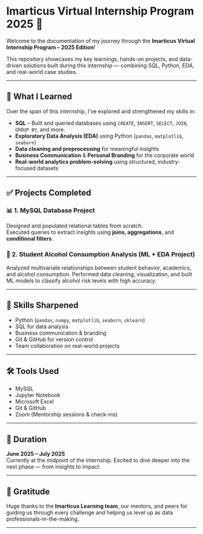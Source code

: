 # Imarticus Virtual Internship Program 2025 🚀  
Welcome to the documentation of my journey through the **Imarticus Virtual Internship Program – 2025 Edition**!

This repository showcases my key learnings, hands-on projects, and data-driven solutions built during this internship — combining SQL, Python, EDA, and real-world case studies.

---

## 🧠 What I Learned

Over the span of this internship, I’ve explored and strengthened my skills in:

- **SQL** – Built and queried databases using `CREATE`, `INSERT`, `SELECT`, `JOIN`, `GROUP BY`, and more.
- **Exploratory Data Analysis (EDA)** using Python (`pandas`, `matplotlib`, `seaborn`)
- **Data cleaning and preprocessing** for meaningful insights
- **Business Communication** & **Personal Branding** for the corporate world
- **Real-world analytics problem-solving** using structured, industry-focused datasets

---

## ✅ Projects Completed

### 📊 1. MySQL Database Project
Designed and populated relational tables from scratch.  
Executed queries to extract insights using **joins, aggregations**, and **conditional filters**.

### 🧪 2. Student Alcohol Consumption Analysis (ML + EDA Project)
Analyzed multivariate relationships between student behavior, academics, and alcohol consumption.
Performed data cleaning, visualization, and built ML models to classify alcohol risk levels with high accuracy.

---

## 💼 Skills Sharpened

- Python (`pandas`, `numpy`, `matplotlib`, `seaborn`, `sklearn`)
- SQL for data analysis
- Business communication & branding
- Git & GitHub for version control
- Team collaboration on real-world projects

---

## 🛠️ Tools Used

- MySQL
- Jupyter Notebook
- Microsoft Excel
- Git & GitHub
- Zoom (Mentorship sessions & check-ins)

---

## 📅 Duration

**June 2025 – July 2025**  
Currently at the midpoint of the internship. Excited to dive deeper into the next phase — from insights to impact.

---

## 🙏 Gratitude

Huge thanks to the **Imarticus Learning team**, our mentors, and peers for guiding us through every challenge and helping us level up as data professionals-in-the-making.

---

